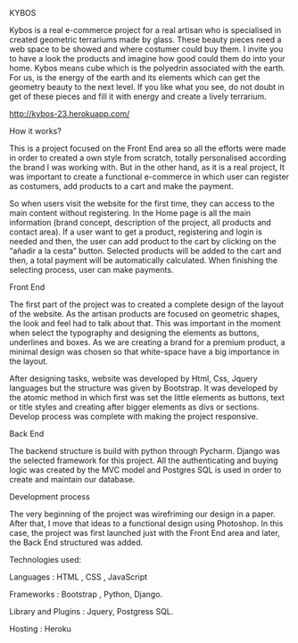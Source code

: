 KYBOS

Kybos is a real e-commerce project for a real artisan who is specialised in created geometric terrariums made by glass. These beauty pieces need a web space to be showed and where costumer could buy them. I invite you to have a look the products and imagine how good could them do into your home. Kybos means cube which is the polyedrin associated with the earth. For us, is the energy of the earth and its elements which can get the geometry beauty to the next level. If you like what you see, do not doubt in get of these pieces and fill it with energy and create a lively terrarium. 


http://kybos-23.herokuapp.com/

How it works?

This is a project focused on the Front End area so all the efforts were made in order to created a own style from scratch, totally personalised according the brand I was working with. But in the other hand, as it is a real project, It was important to create a functional e-commerce in which user can register as costumers, add products to a cart and make the payment. 

So when users visit the website for the first time, they can access to the main content without registering. In the Home page is all the main information (brand concept, description of the project, all products and contact area). If a user want to get a product, registering and login is needed and then, the user can add product to the cart by clicking on the “añadir a la cesta” button. Selected products will be added to the cart and then, a total payment will be automatically calculated. When finishing the selecting process, user can make payments. 	 

Front End

The first part of the project was to created a complete design of the layout of the website. As the artisan products are focused on geometric shapes, the look and feel had to  talk about that. This was important in the moment when select the typography and designing the elements as buttons, underlines and boxes. As we are creating a brand for a premium product, a minimal design was chosen so that white-space have a big importance in the layout. 

After designing tasks, website was developed by Html, Css, Jquery languages but the structure was given by Bootstrap. It was developed by the atomic method in which first was set the little elements as buttons, text or title styles and creating after bigger elements as divs or sections. Develop process was complete with making the project responsive.

Back End

The backend structure is build with python through Pycharm. Django was the selected framework for this project. All the authenticating and buying logic was created by the MVC model and Postgres SQL is used in order to create and maintain our database. 


Development process

The very beginning of the project was wirefriming our design in a paper. After that, I move that ideas to a functional design using Photoshop. In this case, the project was first launched just with the Front End area and later, the Back End structured was added.


Technologies used:


Languages : HTML , CSS , JavaScript

Frameworks : Bootstrap , Python, Django.

Library and Plugins : Jquery, Postgress SQL. 

Hosting : Heroku






